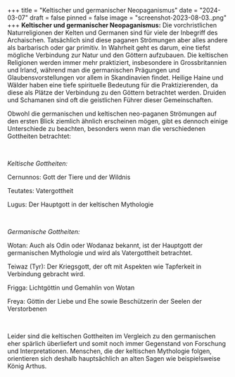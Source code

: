 +++
title = "Keltischer und germanischer Neopaganismus"
date = "2024-03-07"
draft = false
pinned = false
image = "screenshot-2023-08-03..png"
+++
**Keltischer und germanischer Neopaganismus:** Die vorchristlichen Naturreligionen der Kelten und Germanen sind für viele der Inbegriff des Archaischen. Tatsächlich sind diese paganen Strömungen aber alles andere als barbarisch oder gar primitiv. In Wahrheit geht es darum, eine tiefst mögliche Verbindung zur Natur und den Göttern aufzubauen. Die keltischen Religionen werden immer mehr praktiziert, insbesondere in Grossbritannien und Irland, während man die germanischen Prägungen und Glaubensvorstellungen vor allem in Skandinavien findet. Heilige Haine und Wälder haben eine tiefe spirituelle Bedeutung für die Praktizierenden, da diese als Plätze der Verbindung zu den Göttern betrachtet werden. Druiden und Schamanen sind oft die geistlichen Führer dieser Gemeinschaften.



Obwohl die germanischen und keltischen neo-paganen Strömungen auf den ersten Blick ziemlich ähnlich erscheinen mögen, gibt es dennoch einige Unterschiede zu beachten, besonders wenn man die verschiedenen Gottheiten betrachtet:

 

*Keltische Gottheiten:*

Cernunnos: Gott der Tiere und der Wildnis

Teutates: Vatergottheit

Lugus: Der Hauptgott in der keltischen Mythologie

 

*Germanische Gottheiten:*

Wotan: Auch als Odin oder Wodanaz bekannt, ist der Hauptgott der germanischen Mythologie und wird als Vatergottheit betrachtet.

Teiwaz (Tyr): Der Kriegsgott, der oft mit Aspekten wie Tapferkeit in Verbindung gebracht wird.

Frigga: Lichtgöttin und Gemahlin von Wotan

Freya: Göttin der Liebe und Ehe sowie Beschützerin der Seelen der Verstorbenen

 

Leider sind die keltischen Gottheiten im Vergleich zu den germanischen eher spärlich überliefert und somit noch immer Gegenstand von Forschung und Interpretationen. Menschen, die der keltischen Mythologie folgen, orientieren sich deshalb hauptsächlich an alten Sagen wie beispielsweise König Arthus.